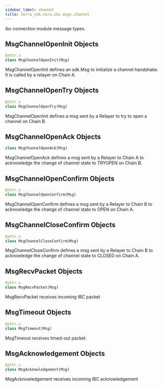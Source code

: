 ```yaml
---
sidebar_label: channel
title: terra_sdk.core.ibc.msgs.channel
---
```


ibc connection module message types.

## MsgChannelOpenInit Objects

```python
@attr.s
class MsgChannelOpenInit(Msg)
```

MsgChannelOpenInit defines an sdk.Msg to initialize a channel handshake. It
is called by a relayer on Chain A.

## MsgChannelOpenTry Objects

```python
@attr.s
class MsgChannelOpenTry(Msg)
```

MsgChannelOpenInit defines a msg sent by a Relayer to try to open a channel
on Chain B.

## MsgChannelOpenAck Objects

```python
class MsgChannelOpenAck(Msg)
```

MsgChannelOpenAck defines a msg sent by a Relayer to Chain A to acknowledge
the change of channel state to TRYOPEN on Chain B.

## MsgChannelOpenConfirm Objects

```python
@attr.s
class MsgChannelOpenConfirm(Msg)
```

MsgChannelOpenConfirm defines a msg sent by a Relayer to Chain B to
acknowledge the change of channel state to OPEN on Chain A.

## MsgChannelCloseConfirm Objects

```python
@attr.s
class MsgChannelCloseConfirm(Msg)
```

MsgChannelCloseConfirm defines a msg sent by a Relayer to Chain B to
acknowledge the change of channel state to CLOSED on Chain A.

## MsgRecvPacket Objects

```python
@attr.s
class MsgRecvPacket(Msg)
```

MsgRecvPacket receives incoming IBC packet

## MsgTimeout Objects

```python
@attr.s
class MsgTimeout(Msg)
```

MsgTimeout receives timed-out packet

## MsgAcknowledgement Objects

```python
@attr.s
class MsgAcknowledgement(Msg)
```

MsgAcknowledgement receives incoming IBC acknowledgement

